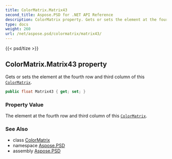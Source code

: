 ```yaml
---
title: ColorMatrix.Matrix43
second_title: Aspose.PSD for .NET API Reference
description: ColorMatrix property. Gets or sets the element at the fourth row and third column of this ColorMatrix
type: docs
weight: 260
url: /net/aspose.psd/colormatrix/matrix43/
---
```

{{< psd/tize >}}
## ColorMatrix.Matrix43 property

Gets or sets the element at the fourth row and third column of this [`ColorMatrix`](../).

```csharp
public float Matrix43 { get; set; }
```

### Property Value

The element at the fourth row and third column of this [`ColorMatrix`](../).

### See Also

* class [ColorMatrix](../)
* namespace [Aspose.PSD](../../colormatrix/)
* assembly [Aspose.PSD](../../../)


